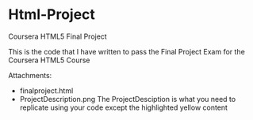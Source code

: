 # Html-Project
Coursera HTML5 Final Project

This is the code that I have written to pass the Final Project Exam for the Coursera HTML5 Course

Attachments:

- finalproject.html
- ProjectDescription.png
The ProjectDesciption is what you need to replicate using your code except the highlighted yellow content
